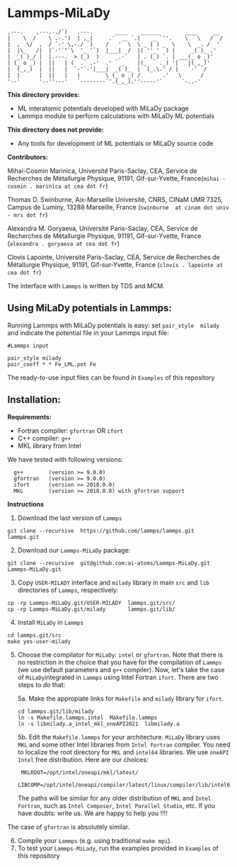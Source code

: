 # Lammps-MiLaDy

```
,---.    ,---.-./`)   .---.       ____    ______        ____     __  
|    \  /    \ .-.')  | ,_|     .'  __ `.|    _ `''.    \   \   /  / 
|  ,  \/  ,  / `-' \,-./  )    /   '  \  \ _ | ) _  \    \  _. /  '  
|  |\_   /|  |`-'`"`\  '_ '`)  |___|  /  |( ''_'  ) |     _( )_ .'   
|  _( )_/ |  |.---.  > (_)  )     _.-`   | . (_) `. | ___(_ o _)'    
| (_ o _) |  ||   | (  .  .-'  .'   _    |(_    ._) '|   |(_,_)'     
|  (_,_)  |  ||   |  `-'`-'|___|  _( )_  |  (_.\.' / |   `-'  /      
|  |      |  ||   |   |        \ (_ o _) /       .'   \      /       
'--'      '--''---'   `--------`'.(_,_).''-----'`      `-..-'        
```
**This directory provides:**
 - ML interatomic potentials developed with MiLaDy package
 - Lammps module to perform calculations with MiLaDy ML potentials 

**This directory does not provide:**
 - Any tools for development of ML potentials or MiLaDy source code 

**Contributors:**

Mihai-Cosmin Marinica, Université Paris-Saclay, CEA, Service de Recherches de Métallurgie Physique, 91191, Gif-sur-Yvette, France(`mihai - cosmin . marinica at cea dot fr`)

Thomas  D. Swinburne, Aix-Marseille Université, CNRS, CINaM UMR 7325, Campus de Luminy, 13288 Marseille, France (`swinburne  at cinam dot univ - mrs dot fr`)

Alexandra M. Goryaeva, Université Paris-Saclay, CEA, Service de Recherches de Métallurgie Physique, 91191, Gif-sur-Yvette, France (`alexandra . goryaeva at cea dot fr`) 

Clovis Lapointe, Université Paris-Saclay, CEA, Service de Recherches de Métallurgie Physique, 91191, Gif-sur-Yvette, France (`clovis . lapointe at cea dot fr`) 


The interface with `Lammps` is written by TDS and MCM. 




Using MiLaDy potentials in Lammps:
--------------------------------------
Running Lammps with MiLaDy potentials is easy: set `pair_style  milady` and indicate the potential file in your Lammps input file:

```
#Lammps input

pair_style milady
pair_coeff * * Fe_LML.pot Fe 
```
The ready-to-use input files can be found in `Examples` of this repository



Installation:
-----------------
**Requirements:**

- Fortran compiler: `gfortran` OR `ifort`
- C++ compiler: `g++` 
- MKL library from Intel 

We have tested with following versions:

```
  g++        (version >= 9.0.0)
  gfortran   (version >= 9.0.0)
  ifort      (version >= 2018.0.0)
  MKL        (version >= 2018.0.0) with gfortran support
```


**Instructions**

1. Download the last version of `Lammps`

```
git clone --recursive  https://github.com/lammps/lammps.git  lammps.git 
```

2. Download our `Lammps-MiLaDy` package:

```
git clone --recursive  git@github.com:ai-atoms/Lammps-MiLaDy.git Lammps-MiLaDy.git
```

3. Copy `USER-MILADY` interface and `milady` library in main `src` and `lib` directories of `Lammps`, respectively:

```
cp -rp Lammps-MiLaDy.git/USER-MILADY  lammps.git/src/
cp -rp Lammps-MiLaDy.git/milady       lammps.git/lib/
```

4. Install `MiLaDy` in `Lammps`

```
cd lammps.git/src 
make yes-user-milady
```

5. Choose the compilator for `MiLaDy`: `intel` or `gfortran`. Note that there is no restriction in the choice that you have for the compilation 
of `Lammps` (we use default parameters and `g++` compiler). Now, let's take the case of `MiLaDy`integrated in `Lammps`  using Intel Fortran `ifort`. There are two steps to do that:
    
    5a. Make the appropiate links for `Makefile` and `milady` library for `ifort`. 
    
    ```
    cd lammps.git/lib/milady
    ln -s Makefile.lammps.intel  Makefile.lammps
    ln -s libmilady.a_intel_mkl_oneAPI2021  libmilady.a
    ```
    
    5b. Edit the `Makefile.lammps` for your architecture. `MiLaDy` library uses `MKL` and some other Intel libraries from `Intel Fortran` compiler. You need to   localize the root directory for `MKL` and `intel64` libraries. We use `oneAPI Intel` free distribution. Here are our choices:

   ```
    MKLROOT=/opt/intel/oneapi/mkl/latest/
    LIBCOMP=/opt/intel/oneapi/compiler/latest/linux/compiler/lib/intel64/
   ```
   The paths will be similar for any older distribution of `MKL` and `Intel Fortran`,  such as `Intel Composer`, `Intel Parallel Studio`,  etc.
   If you have doubts: write us. We are happy to help you !!!!

The case of `gfortran` is absolutely similar.

6. Compile your `Lammps` (e.g. using traditional `make mpi`). 
7. To test your `Lammps-MiLady`, run the examples provided in `Examples` of this repository


